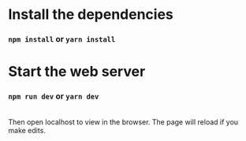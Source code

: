 # Install the dependencies

### `npm install` or `yarn install`

# Start the web server

### `npm run dev` or `yarn dev`

\
Then open localhost to view in the browser. The page will reload if you make edits.
